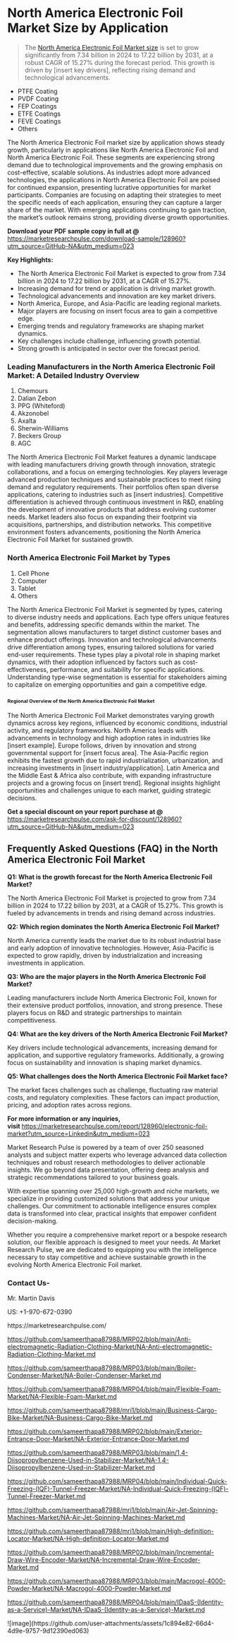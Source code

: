 <h1>North America Electronic Foil Market&nbsp;Size by Application</h1><blockquote><p>The <a href="https://marketresearchpulse.com/download-sample/128960?utm_source=GitHub-NA&amp;utm_medium=023">North America Electronic Foil Market size</a> is set to grow significantly from 7.34 billion in 2024 to 17.22 billion by 2031, at a robust CAGR of 15.27% during the forecast period. This growth is driven by [insert key drivers], reflecting rising demand and technological advancements.</p></blockquote><ul><li>PTFE Coating<li> PVDF Coating<li> FEP Coatings<li> ETFE Coatings<li> FEVE Coatings<li> Others</li></ul><p>The North America Electronic Foil market size by application shows steady growth, particularly in applications like North America Electronic Foil and North America Electronic Foil. These segments are experiencing strong demand due to technological improvements and the growing emphasis on cost-effective, scalable solutions. As industries adopt more advanced technologies, the applications in North America Electronic Foil are poised for continued expansion, presenting lucrative opportunities for market participants. Companies are focusing on adapting their strategies to meet the specific needs of each application, ensuring they can capture a larger share of the market. With emerging applications continuing to gain traction, the market’s outlook remains strong, providing diverse growth opportunities.</p><p><strong>Download your PDF sample copy in full at @ </strong><a href="https://marketresearchpulse.com/download-sample/128960?utm_source=GitHub-NA&amp;utm_medium=023">https://marketresearchpulse.com/download-sample/128960?utm_source=GitHub-NA&amp;utm_medium=023</a></p><p><strong>Key Highlights: </strong></p><ul><li>The North America Electronic Foil Market is expected to grow from 7.34 billion in 2024 to 17.22 billion by 2031, at a CAGR of 15.27%.</li><li>Increasing demand for trend or application is driving market growth.</li><li>Technological advancements and innovation are key market drivers.</li><li>North America, Europe, and Asia-Pacific are leading regional markets.</li><li>Major players are focusing on insert focus area to gain a competitive edge.</li><li>Emerging trends and regulatory frameworks are shaping market dynamics.</li><li>Key challenges include challenge, influencing growth potential.</li><li>Strong growth is anticipated in sector over the forecast period.</li></ul><h3>Leading Manufacturers in the North America Electronic Foil Market: A Detailed Industry Overview</h3><ol><li>Chemours</li><li>Dalian Zebon</li><li>PPG (Whiteford)</li><li>Akzonobel</li><li>Axalta</li><li>Sherwin-Williams</li><li>Beckers Group</li><li>AGC</li></ol><div class="flex max-w-full flex-col flex-grow"><div class="min-h-8 text-message flex w-full flex-col items-end gap-2 whitespace-normal break-words [.text-message+&amp;]:mt-5" dir="auto" data-message-author-role="assistant" data-message-id="fd8432e4-4910-450d-b182-61b7bfb0a01f" data-message-model-slug="gpt-4o"><div class="flex w-full flex-col gap-1 empty:hidden first:pt-[3px]"><div class="markdown prose w-full break-words dark:prose-invert light"><p>The North America Electronic Foil Market features a dynamic landscape with leading manufacturers driving growth through innovation, strategic collaborations, and a focus on emerging technologies. Key players leverage advanced production techniques and sustainable practices to meet rising demand and regulatory requirements. Their portfolios often span diverse applications, catering to industries such as [insert industries]. Competitive differentiation is achieved through continuous investment in R&amp;D, enabling the development of innovative products that address evolving customer needs. Market leaders also focus on expanding their footprint via acquisitions, partnerships, and distribution networks. This competitive environment fosters advancements, positioning the North America Electronic Foil Market for sustained growth.</p></div></div></div></div><h3>North America Electronic Foil Market by Types</h3><ol><li>Cell Phone<li> Computer<li> Tablet<li> Others</li></ol><div class="flex max-w-full flex-col flex-grow"><div class="min-h-8 text-message flex w-full flex-col items-end gap-2 whitespace-normal break-words [.text-message+&amp;]:mt-5" dir="auto" data-message-author-role="assistant" data-message-id="084470be-0bb7-4664-bddf-5156b4f41249" data-message-model-slug="gpt-4o-mini"><div class="flex w-full flex-col gap-1 empty:hidden first:pt-[3px]"><div class="markdown prose w-full break-words dark:prose-invert light"><p>The North America Electronic Foil Market is segmented by types, catering to diverse industry needs and applications. Each type offers unique features and benefits, addressing specific demands within the market. The segmentation allows manufacturers to target distinct customer bases and enhance product offerings. Innovation and technological advancements drive differentiation among types, ensuring tailored solutions for varied end-user requirements. These types play a pivotal role in shaping market dynamics, with their adoption influenced by factors such as cost-effectiveness, performance, and suitability for specific applications. Understanding type-wise segmentation is essential for stakeholders aiming to capitalize on emerging opportunities and gain a competitive edge.</p></div></div></div></div><h3><span style="font-size: 11px;">Regional Overview of the North America Electronic Foil Market</span></h3><div class="flex max-w-full flex-col flex-grow"><div class="min-h-8 text-message flex w-full flex-col items-end gap-2 whitespace-normal break-words [.text-message+&amp;]:mt-5" dir="auto" data-message-author-role="assistant" data-message-id="e9038762-ce64-4e30-91c9-9bd413514231" data-message-model-slug="gpt-4o-mini"><div class="flex w-full flex-col gap-1 empty:hidden first:pt-[3px]"><div class="markdown prose w-full break-words dark:prose-invert light"><p>The North America Electronic Foil Market demonstrates varying growth dynamics across key regions, influenced by economic conditions, industrial activity, and regulatory frameworks. North America leads with advancements in technology and high adoption rates in industries like [insert example]. Europe follows, driven by innovation and strong governmental support for [insert focus area]. The Asia-Pacific region exhibits the fastest growth due to rapid industrialization, urbanization, and increasing investments in [insert industry/application]. Latin America and the Middle East &amp; Africa also contribute, with expanding infrastructure projects and a growing focus on [insert trend]. Regional insights highlight opportunities and challenges unique to each market, guiding strategic decisions.</p></div></div></div></div><p><strong>Get a special discount on your report purchase at @ </strong><a href="https://marketresearchpulse.com/ask-for-discount/128960?utm_source=GitHub-NA&amp;utm_medium=023">https://marketresearchpulse.com/ask-for-discount/128960?utm_source=GitHub-NA&amp;utm_medium=023</a></p><h2>Frequently Asked Questions (FAQ) in the North America Electronic Foil Market</h2><p><strong>Q1: What is the growth forecast for the North America Electronic Foil Market?</strong></p><p>The North America Electronic Foil Market is projected to grow from 7.34 billion in 2024 to 17.22 billion by 2031, at a CAGR of 15.27%. This growth is fueled by advancements in trends and rising demand across industries.</p><p><strong>Q2: Which region dominates the North America Electronic Foil Market?</strong></p><p>North America currently leads the market due to its robust industrial base and early adoption of innovative technologies. However, Asia-Pacific is expected to grow rapidly, driven by industrialization and increasing investments in application.</p><p><strong>Q3: Who are the major players in the North America Electronic Foil Market?</strong></p><p>Leading manufacturers include North America Electronic Foil, known for their extensive product portfolios, innovation, and strong presence. These players focus on R&amp;D and strategic partnerships to maintain competitiveness.</p><p><strong>Q4: What are the key drivers of the North America Electronic Foil Market?</strong></p><p>Key drivers include technological advancements, increasing demand for application, and supportive regulatory frameworks. Additionally, a growing focus on sustainability and innovation is shaping market dynamics.</p><p><strong>Q5: What challenges does the North America Electronic Foil Market face?</strong></p><p>The market faces challenges such as challenge, fluctuating raw material costs, and regulatory complexities. These factors can impact production, pricing, and adoption rates across regions.</p><p><strong>For more information or any inquiries, visit&nbsp;</strong><a href="https://marketresearchpulse.com/report/128960/electronic-foil-market?utm_source=Linkedin&utm_medium=023">https://marketresearchpulse.com/report/128960/electronic-foil-market?utm_source=Linkedin&utm_medium=023</a></p><p>Market Research Pulse is powered by a team of over 250 seasoned analysts and subject matter experts who leverage advanced data collection techniques and robust research methodologies to deliver actionable insights. We go beyond data presentation, offering deep analysis and strategic recommendations tailored to your business goals.</p><p>With expertise spanning over 25,000 high-growth and niche markets, we specialize in providing customized solutions that address your unique challenges. Our commitment to actionable intelligence ensures complex data is transformed into clear, practical insights that empower confident decision-making.</p><p>Whether you require a comprehensive market report or a bespoke research solution, our flexible approach is designed to meet your needs. At Market Research Pulse, we are dedicated to equipping you with the intelligence necessary to stay competitive and achieve sustainable growth in the evolving North America Electronic Foil market.</p><h3><strong>Contact Us-</strong></h3><p>Mr. Martin Davis</p><p>US: +1-970-672-0390</p><p>https://marketresearchpulse.com/</p><p><a href="https://github.com/sameerthapa87988/MRP02/blob/main/Anti-electromagnetic-Radiation-Clothing-Market/NA-Anti-electromagnetic-Radiation-Clothing-Market.md">https://github.com/sameerthapa87988/MRP02/blob/main/Anti-electromagnetic-Radiation-Clothing-Market/NA-Anti-electromagnetic-Radiation-Clothing-Market.md</a></p><p><a href="https://github.com/sameerthapa87988/MRP03/blob/main/Boiler-Condenser-Market/NA-Boiler-Condenser-Market.md">https://github.com/sameerthapa87988/MRP03/blob/main/Boiler-Condenser-Market/NA-Boiler-Condenser-Market.md</a></p><p><a href="https://github.com/sameerthapa87988/MRP04/blob/main/Flexible-Foam-Market/NA-Flexible-Foam-Market.md">https://github.com/sameerthapa87988/MRP04/blob/main/Flexible-Foam-Market/NA-Flexible-Foam-Market.md</a></p><p><a href="https://github.com/sameerthapa87988/mri1/blob/main/Business-Cargo-Bike-Market/NA-Business-Cargo-Bike-Market.md">https://github.com/sameerthapa87988/mri1/blob/main/Business-Cargo-Bike-Market/NA-Business-Cargo-Bike-Market.md</a></p><p><a href="https://github.com/sameerthapa87988/MRP02/blob/main/Exterior-Entrance-Door-Market/NA-Exterior-Entrance-Door-Market.md">https://github.com/sameerthapa87988/MRP02/blob/main/Exterior-Entrance-Door-Market/NA-Exterior-Entrance-Door-Market.md</a></p><p><a href="https://github.com/sameerthapa87988/MRP03/blob/main/1,4-Diisopropylbenzene-Used-in-Stabilizer-Market/NA-1,4-Diisopropylbenzene-Used-in-Stabilizer-Market.md">https://github.com/sameerthapa87988/MRP03/blob/main/1,4-Diisopropylbenzene-Used-in-Stabilizer-Market/NA-1,4-Diisopropylbenzene-Used-in-Stabilizer-Market.md</a></p><p><a href="https://github.com/sameerthapa87988/MRP04/blob/main/Individual-Quick-Freezing-(IQF)-Tunnel-Freezer-Market/NA-Individual-Quick-Freezing-(IQF)-Tunnel-Freezer-Market.md">https://github.com/sameerthapa87988/MRP04/blob/main/Individual-Quick-Freezing-(IQF)-Tunnel-Freezer-Market/NA-Individual-Quick-Freezing-(IQF)-Tunnel-Freezer-Market.md</a></p><p><a href="https://github.com/sameerthapa87988/mri1/blob/main/Air-Jet-Spinning-Machines-Market/NA-Air-Jet-Spinning-Machines-Market.md">https://github.com/sameerthapa87988/mri1/blob/main/Air-Jet-Spinning-Machines-Market/NA-Air-Jet-Spinning-Machines-Market.md</a></p><p><a href="https://github.com/sameerthapa87988/mri1/blob/main/High-definition-Locator-Market/NA-High-definition-Locator-Market.md">https://github.com/sameerthapa87988/mri1/blob/main/High-definition-Locator-Market/NA-High-definition-Locator-Market.md</a></p><p><a href="https://github.com/sameerthapa87988/MRP02/blob/main/Incremental-Draw-Wire-Encoder-Market/NA-Incremental-Draw-Wire-Encoder-Market.md">https://github.com/sameerthapa87988/MRP02/blob/main/Incremental-Draw-Wire-Encoder-Market/NA-Incremental-Draw-Wire-Encoder-Market.md</a></p><p><a href="https://github.com/sameerthapa87988/MRP03/blob/main/Macrogol-4000-Powder-Market/NA-Macrogol-4000-Powder-Market.md">https://github.com/sameerthapa87988/MRP03/blob/main/Macrogol-4000-Powder-Market/NA-Macrogol-4000-Powder-Market.md</a></p><p><a href="https://github.com/sameerthapa87988/MRP04/blob/main/IDaaS-(Identity-as-a-Service)-Market/NA-IDaaS-(Identity-as-a-Service)-Market.md">https://github.com/sameerthapa87988/MRP04/blob/main/IDaaS-(Identity-as-a-Service)-Market/NA-IDaaS-(Identity-as-a-Service)-Market.md</a></p>
![image](https://github.com/user-attachments/assets/1c894e82-66d4-4d9e-9757-9d12390ed063)
